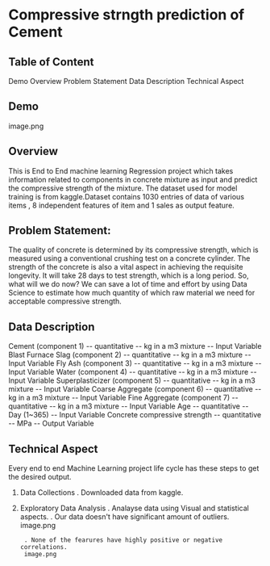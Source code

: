 # Compressive strngth prediction of Cement

## Table of Content
Demo
Overview
Problem Statement
Data Description
Technical Aspect

## Demo

image.png

## Overview
This is End to End machine learning Regression project which takes information related to components in concrete mixture as input and predict the compressive strength of the mixture. The dataset used for model training is from kaggle.Dataset contains 1030 entries of data of various items , 8 independent features of item and 1 sales as output feature.

## Problem Statement:
The quality of concrete is determined by its compressive strength, which is measured 
using a conventional crushing test on a concrete cylinder. The strength of the concrete 
is also a vital aspect in achieving the requisite longevity. It will take 28 days to test 
strength, which is a long period. So, what will we do now? We can save a lot of time and 
effort by using Data Science to estimate how much quantity of which raw material we 
need for acceptable compressive strength.

## Data Description
Cement (component 1) -- quantitative -- kg in a m3 mixture -- Input Variable
Blast Furnace Slag (component 2) -- quantitative -- kg in a m3 mixture -- Input Variable
Fly Ash (component 3) -- quantitative -- kg in a m3 mixture -- Input Variable
Water (component 4) -- quantitative -- kg in a m3 mixture -- Input Variable
Superplasticizer (component 5) -- quantitative -- kg in a m3 mixture -- Input Variable
Coarse Aggregate (component 6) -- quantitative -- kg in a m3 mixture -- Input Variable
Fine Aggregate (component 7) -- quantitative -- kg in a m3 mixture -- Input Variable
Age -- quantitative -- Day (1~365) -- Input Variable
Concrete compressive strength -- quantitative -- MPa -- Output Variable

## Technical Aspect
Every end to end Machine Learning project life cycle has these steps to get the desired output.

1. Data Collections
    . Downloaded data from kaggle.

2. Exploratory Data Analysis
    . Analayse data using Visual and statistical aspects.
        . Our data doesn't have significant amount of outliers.
        image.png

        . None of the fearures have highly positive or negative correlations.
        image.png

        